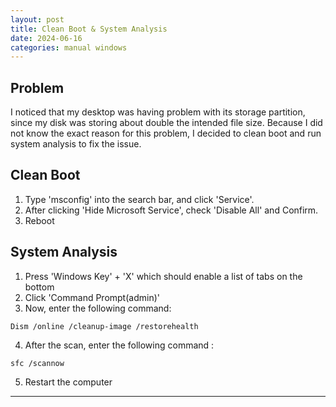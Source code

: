 ```yaml
---
layout: post
title: Clean Boot & System Analysis
date: 2024-06-16
categories: manual windows
---
```


## Problem
I noticed that my desktop was having problem with its storage partition, since my disk was storing about double the intended file size. Because I did not know the exact reason for this problem, I decided to clean boot and run system analysis to fix the issue.

## Clean Boot
1. Type 'msconfig' into the search bar, and click 'Service'.
2. After clicking 'Hide Microsoft Service', check 'Disable All' and Confirm.
3. Reboot

## System Analysis
1. Press 'Windows Key' + 'X' which should enable a list of tabs on the bottom
2. Click 'Command Prompt(admin)'
3. Now, enter the following command:
```console
Dism /online /cleanup-image /restorehealth
```
4. After the scan, enter the following command :
```console
sfc /scannow
```
5. Restart the computer

---